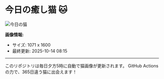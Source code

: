 # 今日の癒し猫 🐱

![今日の猫](https://cdn2.thecatapi.com/images/71m.jpg)

**画像情報:**
- サイズ: 1071 x 1600
- 最終更新: 2025-10-14 08:15

---

このリポジトリは毎日夕方5時に自動で猫画像が更新されます。
GitHub Actionsの力で、365日違う猫に出会えます！

